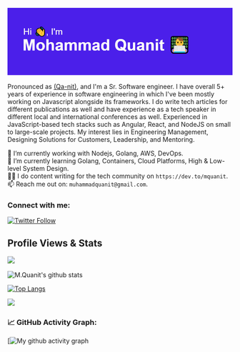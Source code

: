 ![banner](./header.png)


Pronounced as [(Qa-nit)](https://www.nameslook.com/qanit/), and I'm a Sr. Software engineer. I have overall 5+ years of experience in software engineering in which I've been mostly working on Javascript alongside its frameworks. I do write tech articles for different publications as well and have experience as a tech speaker in different local and international conferences as well. Experienced in JavaScript-based tech stacks such as Angular, React, and NodeJS on small to large-scale projects. My interest lies in Engineering Management, Designing Solutions for Customers, Leadership, and Mentoring. <br />


🔭 I’m currently working with Nodejs, Golang, AWS, DevOps. <br />
🌱 I’m currently learning Golang, Containers, Cloud Platforms, High & Low-level System Design. <br />
✍🏻 I do content writing for the tech community on `https://dev.to/mquanit`. <br />
📫 Reach me out on: `muhammadquanit@gmail.com`. <br />



### Connect with me:
[![Twitter Follow](https://img.shields.io/twitter/follow/mquanit?color=1DA1F2&logo=twitter&style=for-the-badge)](https://twitter.com/mquanit)

 
## Profile Views & Stats
![](https://komarev.com/ghpvc/?username=Mohammad-Quanit)


![M.Quanit's github stats](https://github-readme-stats.vercel.app/api?username=mohammad-quanit&include_all_commits=true&count_private=true&show_icons=true&theme=radical)


[![Top Langs](https://github-readme-stats.vercel.app/api/top-langs/?username=Mohammad-Quanit&layout=compact&count_private=true&show_icons=true&theme=radical&langs_count=4&hide=html,php,dart,vue)](https://github.com/anuraghazra/github-readme-stats)

<img src="https://github-readme-streak-stats.herokuapp.com/?user=Mohammad-Quanit&theme=radical"></img>



<!--   GitHub stats graph -->
### 📈 GitHub Activity Graph:
[![My github activity graph](https://github-readme-activity-graph.cyclic.app/graph?username=mohammad-quanit&theme=github-compact)

<!--
**Mohammad-Quanit/Mohammad-Quanit** is a ✨ _special_ ✨ repository because its `README.md` (this file) appears on your GitHub profile.
## Stargazers

[![Stargazers repo roster for @Mohammad-Quanit/Mohammad-Quanit](https://reporoster.com/stars/Mohammad-Quanit/Mohammad-Quanit)](https://github.com/Mohammad-Quanit/Mohammad-Quanit/stargazers)

